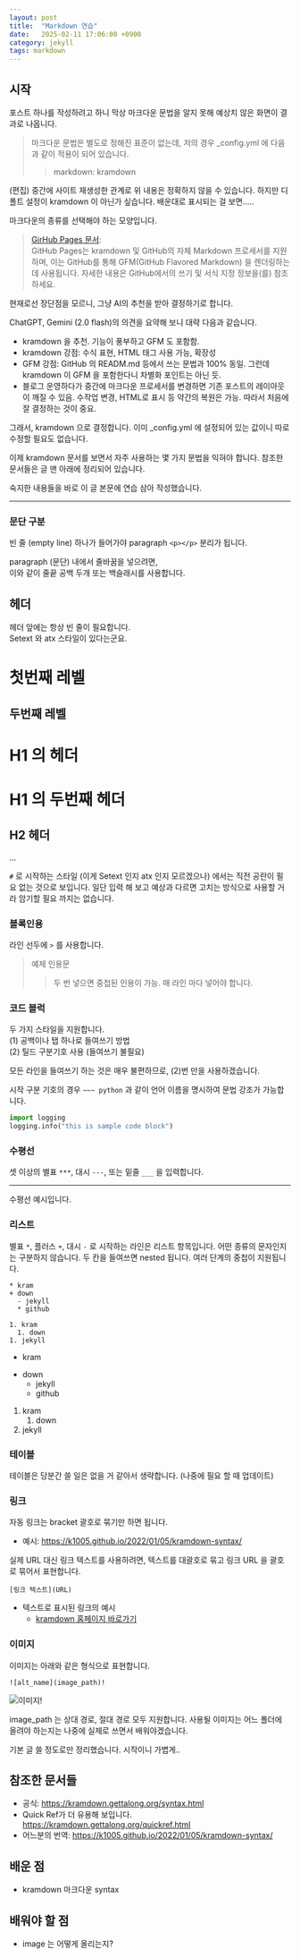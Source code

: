 ```yaml
---
layout: post
title:  "Markdown 연습"
date:   2025-02-11 17:06:00 +0900
category: jekyll
tags: markdown
---
```


## 시작
포스트 하나를 작성하려고 하니 막상 마크다운 문법을 알지 못해 예상치 않은 화면이 결과로 나옵니다.

> 마크다운 문법은 별도로 정해진 표준이 없는데, 저의 경우 _config.yml 에 다음과 같이 적용이 되어 있습니다.
> > markdown: kramdown
>
(편집) 중간에 사이트 재생성한 관계로 위 내용은 정확하지 않을 수 있습니다. 하지만 디폴트 설정이 kramdown 이 아닌가 싶습니다. 배운대로 표시되는 걸 보면.....

마크다운의 종류를 선택해야 하는 모양입니다.

> [GirHub Pages 문서](https://docs.github.com/ko/pages/setting-up-a-github-pages-site-with-jekyll/setting-a-markdown-processor-for-your-github-pages-site-using-jekyll):\
> GitHub Pages는 kramdown 및 GitHub의 자체 Markdown 프로세서를 지원하며, 이는 GitHub를 통해 GFM(GitHub Flavored Markdown) 을 렌더링하는 데 사용됩니다. 자세한 내용은 GitHub에서의 쓰기 및 서식 지정 정보을(를) 참조하세요.


현재로선 장단점을 모르니, 그냥 AI의 추천을 받아 결정하기로 합니다.


ChatGPT, Gemini (2.0 flash)의 의견을 요약해 보니 대략 다음과 같습니다.
* kramdown 을 추천. 기능이 풍부하고 GFM 도 포함함.
* kramdown 강점: 수식 표현, HTML 태그 사용 가능, 확장성
* GFM 강점: GitHub 의 READM.md 등에서 쓰는 문법과 100% 동일. 그런데 kramdown 이 GFM 을 포함한다니 차별화 포인트는 아닌 듯.
* 블로그 운영하다가 중간에 마크다운 프로세서를 변경하면 기존 포스트의 레이아웃이 깨질 수 있음. 수작업 변경, HTML로 표시 등 약간의 복원은 가능. 따라서 처음에 잘 결정하는 것이 중요.

그래서, kramdown 으로 결정합니다. 이미 _config.yml 에 설정되어 있는 값이니 따로 수정할 필요도 없습니다.

이제 kramdown 문서를 보면서 자주 사용하는 몇 가지 문법을 익혀야 합니다. 참조한 문서들은 글 맨 아래에 정리되어 있습니다.

숙지한 내용들을 바로 이 글 본문에 연습 삼아 작성했습니다.

___

### 문단 구분

빈 줄 (empty line) 하나가 들어가야 paragraph `<p></p>` 분리가 됩니다.

paragraph (문단) 내에서 줄바꿈을 넣으려면,\
이와 같이 줄끝 공백 두개 또는 백슬래시를 사용합니다.

## 헤더

헤더 앞에는 항상 빈 줄이 필요합니다.\
Setext 와 atx 스타일이 있다는군요.

첫번째 레벨
====

두번째 레벨
----

# H1 의 헤더
# H1 의 두번째 헤더
## H2 헤더
...

`#` 로 시작하는 스타일 (이게 Setext 인지 atx 인지 모르겠으나) 에서는 직전 공란이 필요 없는 것으로 보입니다. 일단 입력 해 보고 예상과 다르면 고치는 방식으로 사용할 거라 암기할 필요 까지는 없습니다.


### 블록인용

라인 선두에 `>` 를 사용합니다.
> 예제 인용문
>
> > 두 번 넣으면 중첩된 인용이 가능.
> > 매 라인 마다 넣어야 합니다.


### 코드 블럭
두 가지 스타일을 지원합니다. \
(1) 공백이나 탭 하나로 들여쓰기 방법 \
(2) 틸드 구분기호 사용 (들여쓰기 불필요)

모든 라인을 들여쓰기 하는 것은 매우 불편하므로, (2)번 만을 사용하겠습니다.

시작 구분 기호의 경우 `~~~ python` 과 같이 언어 이름을 명시하여 문법 강조가 가능합니다.

~~~python
import logging
logging.info("this is sample code block")
~~~

### 수평선

셋 이상의 별표 `***`, 대시 `---`, 또는 밑줄 `___` 을 입력합니다.

---
수평선 예시입니다.

### 리스트

별표 `*`, 플러스 `+`, 대시 `-` 로 시작하는 라인은 리스트 항목입니다. 어떤 종류의 문자인지는 구분하지 않습니다. 두 칸을 들여쓰면 nested 됩니다. 여러 단계의 중첩이 지원됩니다.

```
* kram
+ down
  - jekyll
  * github

1. kram
  1. down
1. jekyll
```
* kram
+ down
  - jekyll
  * github

1. kram
   1. down
1. jekyll


### 테이블
테이블은 당분간 쓸 일은 없을 거 같아서 생략합니다. (나중에 필요 할 때 업데이트)



### 링크

자동 링크는 bracket 괄호로 묶기만 하면 됩니다.

* 예시: <https://k1005.github.io/2022/01/05/kramdown-syntax/>


실제 URL 대신 링크 텍스트를 사용하려면, 텍스트를 대괄호로 묶고 링크 URL 을 괄호로 묶어서 표현합니다.

```
[링크 텍스트](URL)
```

* 텍스트로 표시된 링크의 예시
  * [kramdown 홈페이지 바로가기](http://kramdown.gettalong.org)




### 이미지

이미지는 아래와 같은 형식으로 표현합니다.

`![alt_name](image_path)!`

![이미지](image_path)!

image_path 는 상대 경로, 절대 경로 모두 지원합니다.
사용될 이미지는 어느 폴더에 올려야 하는지는 나중에 실제로 쓰면서 배워야겠습니다.

기본 글 쓸 정도로만 정리했습니다. 시작이니 가볍게..


## 참조한 문서들

* 공식: https://kramdown.gettalong.org/syntax.html
* Quick Ref가 더 유용해 보입니다. https://kramdown.gettalong.org/quickref.html
* 어느분의 번역: https://k1005.github.io/2022/01/05/kramdown-syntax/

## 배운 점
- kramdown 마크다운 syntax

## 배워야 할 점
- image 는 어떻게 올리는지?
